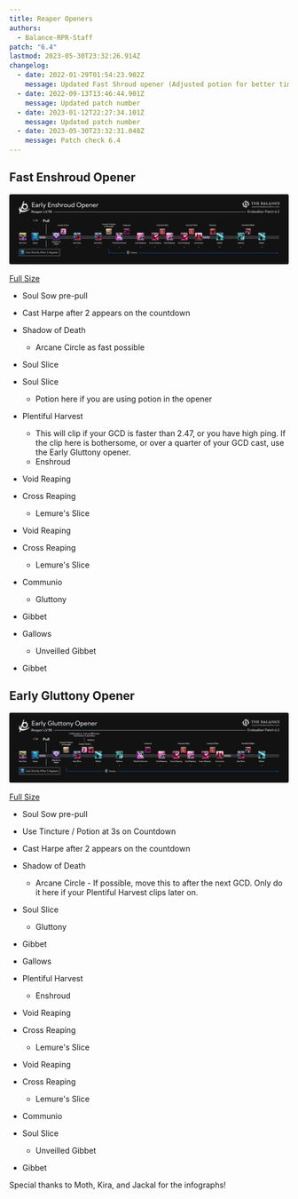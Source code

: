 ```yaml
---
title: Reaper Openers
authors:
  - Balance-RPR-Staff
patch: "6.4"
lastmod: 2023-05-30T23:32:26.914Z
changelog:
  - date: 2022-01-29T01:54:23.902Z
    message: Updated Fast Shroud opener (Adjusted potion for better timing)
  - date: 2022-09-13T13:46:44.901Z
    message: Updated patch number
  - date: 2023-01-12T22:27:34.101Z
    message: Updated patch number
  - date: 2023-05-30T23:32:31.048Z
    message: Patch check 6.4
---
```

## Fast Enshroud Opener

![](/img/jobs/rpr/rpr_6.3_early_enshroud.png)

[Full Size](/img/jobs/rpr/rpr_6.3_early_enshroud.png)

* Soul Sow pre-pull
* Cast Harpe after 2 appears on the countdown
* Shadow of Death

  * Arcane Circle as fast possible
* Soul Slice
* Soul Slice

  * Potion here if you are using potion in the opener
* Plentiful Harvest

  * This will clip if your GCD is faster than 2.47, or you have high ping. If the clip here is bothersome, or over a quarter of your GCD cast, use the Early Gluttony opener.
  * Enshroud
* Void Reaping
* Cross Reaping

  * Lemure's Slice
* Void Reaping
* Cross Reaping

  * Lemure's Slice
* Communio

  * Gluttony
* Gibbet
* Gallows

  * Unveilled Gibbet
* Gibbet

## Early Gluttony Opener

![](/img/jobs/rpr/rpr_6.3_early_gluttony.png)

[Full Size](rpr_6.3_early_gluttony.png)

* Soul Sow pre-pull
* Use Tincture / Potion at 3s on Countdown
* Cast Harpe after 2 appears on the countdown
* Shadow of Death

  * Arcane Circle - If possible, move this to after the next GCD. Only do it here if your Plentiful Harvest clips later on.
* Soul Slice

  * Gluttony
* Gibbet
* Gallows
* Plentiful Harvest

  * Enshroud
* Void Reaping
* Cross Reaping

  * Lemure's Slice
* Void Reaping
* Cross Reaping

  * Lemure's Slice
* Communio
* Soul Slice

  * Unveilled Gibbet
* Gibbet

Special thanks to Moth, Kira, and Jackal for the infographs!